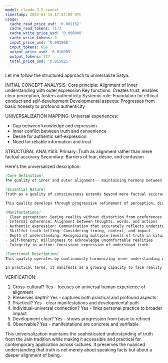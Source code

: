 ```yaml
---
model: claude-3.5-sonnet
timestamp: 2025-01-14 17:57:00 UTC
usage:
  cache_read_price_usd: '0.002152'
  cache_read_tokens: 7173
  cache_write_price_usd: '0.000000'
  cache_write_tokens: 0
  input_price_usd: '0.001968'
  input_tokens: 656
  output_price_usd: '0.010905'
  output_tokens: 727
  total_price_usd: '0.015025'
---
```


Let me follow the structured approach to universalize Satya.

INITIAL CONCEPT ANALYSIS:
Core principle: Alignment of inner understanding with outer expression
Key functions: Creates trust, enables clear perception, fosters authenticity
Systemic role: Foundation for ethical conduct and self-development
Developmental aspects: Progresses from basic honesty to profound authenticity

UNIVERSALIZATION MAPPING:
Universal experiences:
- Gap between knowledge and expression
- Inner conflict between truth and convenience
- Desire for authentic self-expression
- Need for reliable information and trust

STRUCTURAL ANALYSIS:
Primary: Truth as alignment rather than mere factual accuracy
Secondary: Barriers of fear, desire, and confusion

Here's the universalized description:

```markdown
[Core Definition]
The quality of inner and outer alignment - maintaining harmony between understanding, expression, and action. It manifests as the capacity to perceive clearly, communicate authentically, and act with integrity, while remaining sensitive to the impact of truth on others.

[Essential Nature]
Truth as a quality of consciousness extends beyond mere factual accuracy or honest speech. It represents a state of fundamental alignment where perception, understanding, expression, and action form a seamless whole. This alignment creates clarity in both the internal and external dimensions of experience.

This quality develops through progressive refinement of perception, dissolution of self-deception, and cultivation of precise expression. It requires both courage to face reality and wisdom to express truth skillfully, especially when dealing with complex situations where multiple valid perspectives exist.

[Manifestations]
- Clear perception: Seeing reality without distortion from preferences or aversions
- Internal coherence: Alignment between thoughts, words, and actions
- Authentic expression: Communication that accurately reflects understanding
- Skillful truth-telling: Considering timing, context, and impact
- Depth of understanding: Recognizing multiple levels of truth in situations
- Self-honesty: Willingness to acknowledge uncomfortable realities
- Integrity in action: Consistent expression of understood truth

[Functional Description]
This quality operates by continuously harmonizing inner understanding with outer expression. It acts as an internal compass that detects misalignment between knowledge and action, thought and speech, intention and behavior. Through this detection, it guides adjustment toward greater coherence, much like a musician naturally adjusts to maintain pitch and rhythm.

In practical terms, it manifests as a growing capacity to face reality directly, communicate clearly, and act consistently. This creates trustworthy relationships, enables effective collaboration, and fosters personal growth through honest self-reflection. The quality develops through conscious practice in daily situations, particularly when facing challenges that tempt one to avoid or distort truth.
```

VERIFICATION:
1. Cross-cultural? Yes - focuses on universal human experience of alignment
2. Preserves depth? Yes - captures both practical and profound aspects
3. Practical? Yes - clear manifestations and developmental path
4. Individual-universal connection? Yes - links personal practice to broader impact
5. Development clear? Yes - shows progression from basic to refined
6. Observable? Yes - manifestations are concrete and verifiable

This universalization maintains the sophisticated understanding of truth from the Jain tradition while making it accessible and practical for contemporary application across cultures. It preserves the nuanced understanding that truth is not merely about speaking facts but about a deeper alignment of being.